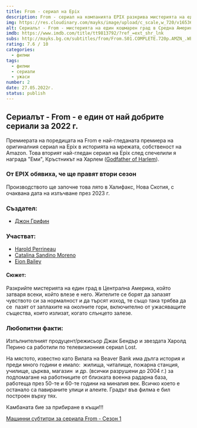 ```yaml
---
title: From - сериал на Epix
description: From - сериал на компанията EPIX разкрива мистерията на един кошмарен град в Средна Америка, който хваща в капан всички, които влизат.
img: https://res.cloudinary.com/mayks/image/upload/c_scale,w_720/v1653657122/blog-mayks/movies/from/from-main_atkv2j.webp
alt: Сериалът - From - мистерията на един кошмарен град в Средна Америка
imdb: https://www.imdb.com/title/tt9813792/?ref_=ext_shr_lnk
subs: http://mayks.bg.cm/subtitles/from/From.S01.COMPLETE.720p.AMZN_.WEBRip.x264-GalaxyTVTGx.zip
rating: 7.6 / 10
categories:
  - филми
tags:
  - филми
  - сериали
  - ужаси
number: 2
date: 27.05.2022г.
status: publish
---
```


## Сериалът - From - е един от най добрите сериали за 2022 г.

<div class="video">
  <video-player src="https://www.youtube.com/embed/pDHqAj4eJcM?controls=0" />
</div>

Премиерата на поредицата на From е най-гледаната премиера на оригиналния сериал на Epix в историята на мрежата, собственост на Amazon. Това вторият най-гледан сериал на Epix след спечелили я награда "Еми", Кръстникът на Харлем ([Godfather of Harlem](https://www.imdb.com/title/tt8080122/)).

### От EPIX обявиха, че ще правят втори сезон
Производството ще започне това лято в Халифакс, Нова Скотия, с очаквана дата на излъчване през 2023 г.

### Създател:

-   [Джон Грифин](https://www.imdb.com/name/nm7650310/?ref_=tt_ov_wr)

### Участват:

-   [Harold Perrineau](https://www.imdb.com/name/nm0674782/?ref_=tt_ov_st)
-   [Catalina Sandino Moreno](https://www.imdb.com/name/nm1503432/?ref_=tt_ov_st)
-   [Eion Bailey](https://www.imdb.com/name/nm0047248/?ref_=tt_ov_st)

#### Сюжет:

Разкрийте мистерията на един град в Централна Америка, който затваря всеки, който влезе е него. Жителите се борят да запазят чувството си за нормалност и да търсят изход, те също така трябва да се  пазят от заплахите на околните гори, включително от ужасяващите същества, които излизат, когато слънцето залезе.

<article-image 
  thumb="https://res.cloudinary.com/mayks/image/upload/c_scale,w_720/v1653657122/blog-mayks/movies/from/from-2_hepo6f.webp"
  src="https://res.cloudinary.com/mayks/image/upload/v1653657122/blog-mayks/movies/from/from-2_hepo6f.webp"
  alt="From-сериал 2"
/></article-image>


### Любопитни факти:

Изпълнителният продуцент/режисьор Джак Бендър и звездата Харолд Перино са работили по телевизионния сериал Lost.  

<article-image 
  thumb="https://res.cloudinary.com/mayks/image/upload/c_scale,w_720/v1653657122/blog-mayks/movies/from/from-1_gxtd1b.webp"
  src="https://res.cloudinary.com/mayks/image/upload/v1653657122/blog-mayks/movies/from/from-1_gxtd1b.webp"
  alt="From-сериал 3"
/></article-image>


На мястото, известно като Вилата на Beaver Bank има дълга история и преди много години е имало:  жилища, читалище, пожарна станция, училище, църква, магазин  и др. (всички разрушени до 2004 г.) за подпомагане на работниците от близката военна радарна база, работеща през 50-те и 60-те години на миналия век. Всичко което е останало са павираните улици и алеите. Градът във филма е бил построен върху тях.  

<article-image 
  thumb="https://res.cloudinary.com/mayks/image/upload/c_scale,w_720/v1653657122/blog-mayks/movies/from/from-3_iwpfz8.webp"
  src="https://res.cloudinary.com/mayks/image/upload/v1653657122/blog-mayks/movies/from/from-3_iwpfz8.webp"
  alt="From-сериал камбаната бие"
/></article-image>

Камбаната бие за прибиране в къщи!!!  

[Машинни субтитри за сериала From - Сезон 1](http://mayks.bg.cm/subtitles/from/From.S01.COMPLETE.720p.AMZN_.WEBRip.x264-GalaxyTVTGx.zip)